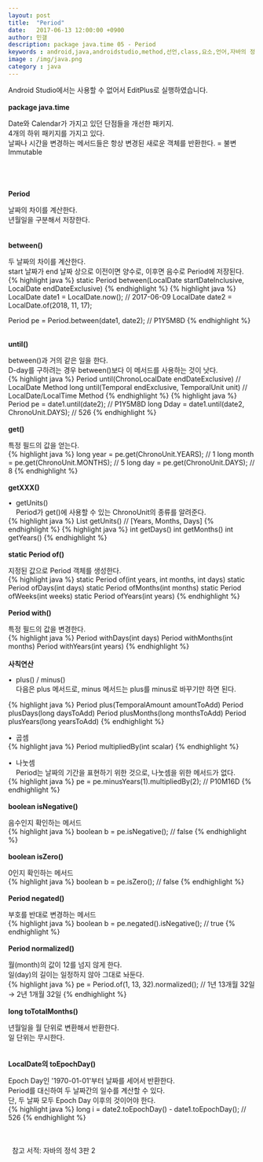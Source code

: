 ```yaml
---
layout: post
title:  "Period"
date:   2017-06-13 12:00:00 +0900
author: 민갤
description: package java.time 05 - Period
keywords : android,java,androidstudio,method,선언,class,요소,언어,자바의 정석,프로그래밍,package java.time,Period,Duration
image : /img/java.png
category : java
---
```

<div><span class="red">Android Studio에서는 사용할 수 없어서 EditPlus로 실행하였습니다.</span></div>
<br>

<div><strong class="h2">package java.time</strong></div><p></p>
<div>Date와 Calendar가 가지고 있던 단점들을 개선한 패키지.</div>
<div>4개의 하위 패키지를 가지고 있다.</div>
<div>날짜나 시간을 변경하는 메서드들은 항상 변경된 새로운 객체를 반환한다. = 불변Immutable</div>
<br>
<br>
<br>
<br>

<div><strong class="h2">Period</strong></div><p></p>
<div>날짜의 차이를 계산한다.</div>
<div>년월일을 구분해서 저장한다.</div>
<br>
<br>

<div><strong>between()</strong></div><p></p>
<div>두 날짜의 차이를 계산한다.</div>
<div>start 날짜가 end 날짜 상으로 이전이면 양수로, 이후면 음수로 Period에 저장된다.</div>
{% highlight java %}
static Period between(LocalDate startDateInclusive, LocalDate endDateExclusive)
{% endhighlight %}
{% highlight java %}
LocalDate date1 = LocalDate.now();               // 2017-06-09
LocalDate date2 = LocalDate.of(2018, 11, 17);

Period pe = Period.between(date1, date2);        // P1Y5M8D
{% endhighlight %}
<br>
<br>

<div><strong>until()</strong></div><p></p>
<div>between()과 거의 같은 일을 한다.</div>
<div>D-day를 구하려는 경우 between()보다 이 메서드를 사용하는 것이 낫다.</div>
{% highlight java %}
Period until(ChronoLocalDate endDateExclusive)             // LocalDate Method
long until(Temporal endExclusive, TemporalUnit unit)       // LocalDate/LocalTime Method
{% endhighlight %}
{% highlight java %}
Period pe = date1.until(date2);                       // P1Y5M8D
long Dday = date1.until(date2, ChronoUnit.DAYS);      // 526
{% endhighlight %}
<br>
<br>

<div><strong>get()</strong></div><p></p>
<div>특정 필드의 값을 얻는다.</div>
{% highlight java %}
long year = pe.get(ChronoUnit.YEARS);            // 1
long month = pe.get(ChronoUnit.MONTHS);          // 5
long day = pe.get(ChronoUnit.DAYS);              // 8
{% endhighlight %}
<br>
<br>

<div><strong>getXXX()</strong></div><p></p>
<div>&#149;&nbsp; getUnits()</div>
<div>&nbsp; &nbsp; Period가 get()에 사용할 수 있는 ChronoUnit의 종류를 알려준다.</div>
{% highlight java %}
List<TemporalUnit> getUnits()          // [Years, Months, Days]
{% endhighlight %}
{% highlight java %}
int getDays()
int getMonths()
int getYears()
{% endhighlight %}
<br>
<br>

<div><strong>static Period of()</strong></div><p></p>
<div>지정된 값으로 Period 객체를 생성한다.</div>
{% highlight java %}
static Period of(int years, int months, int days)
static Period ofDays(int days)
static Period ofMonths(int months)
static Period ofWeeks(int weeks)
static Period ofYears(int years)
{% endhighlight %}
<br>
<br>

<div><strong>Period with()</strong></div><p></p>
<div>특정 필드의 값을 변경한다.</div>
{% highlight java %}
Period withDays(int days)
Period withMonths(int months)
Period withYears(int years)
{% endhighlight %}
<br>
<br>

<div><strong>사칙연산</strong></div><p></p>
<div>&#149;&nbsp; plus() / minus()</div>
<div>&nbsp; &nbsp; 다음은 plus 메서드로, minus 메서드는 plus를 minus로 바꾸기만 하면 된다.</div><p></p>
{% highlight java %}
Period plus(TemporalAmount amountToAdd)
Period plusDays(long daysToAdd)
Period plusMonths(long monthsToAdd)
Period plusYears(long yearsToAdd)
{% endhighlight %}<p></p>
<div>&#149;&nbsp; 곱셈</div>
{% highlight java %}
Period multipliedBy(int scalar)
{% endhighlight %}<p></p>
<div>&#149;&nbsp; 나눗셈</div>
<div>&nbsp; &nbsp; Period는 날짜의 기간을 표현하기 위한 것으로, 나눗셈을 위한 메서드가 없다.</div>
{% highlight java %}
pe = pe.minusYears(1).multipliedBy(2);      // P10M16D
{% endhighlight %}
<br>
<br>

<div><strong>boolean isNegative()</strong></div><p></p>
<div>음수인지 확인하는 메서드</div>
{% highlight java %}
boolean b = pe.isNegative();      // false
{% endhighlight %}
<br>
<br>

<div><strong>boolean isZero()</strong></div><p></p>
<div>0인지 확인하는 메서드</div>
{% highlight java %}
boolean b = pe.isZero();         // false
{% endhighlight %}
<br>
<br>

<div><strong>Period negated()</strong></div><p></p>
<div>부호를 반대로 변경하는 메서드</div>
{% highlight java %}
boolean b = pe.negated().isNegative();      // true
{% endhighlight %}
<br>
<br>

<div><strong>Period normalized()</strong></div><p></p>
<div>월(month)의 값이 12를 넘지 않게 한다.</div>
<div>일(day)의 길이는 일정하지 않아 그대로 놔둔다.</div>
{% highlight java %}
pe = Period.of(1, 13, 32).normalized();     // 1년 13개월 32일 → 2년 1개월 32일
{% endhighlight %}
<br>
<br>

<div><strong>long toTotalMonths()</strong></div><p></p>
<div>년월일을 월 단위로 변환해서 반환한다.</div>
<div>일 단위는 무시한다.</div>
<br>
<br>

<div><strong>LocalDate의 toEpochDay()</strong></div><p></p>
<div>Epoch Day인 '1970-01-01'부터 날짜를 세어서 반환한다.</div>
<div>Period를 대신하여 두 날짜간의 일수를 계산할 수 있다.</div>
<div>단, 두 날짜 모두 Epoch Day 이후의 것이어야 한다.</div>
{% highlight java %}
long i = date2.toEpochDay() - date1.toEpochDay();     // 526
{% endhighlight %}

<br>
<br>
<br>

&#149;&nbsp; 참고 서적: 자바의 정석 3판 2
